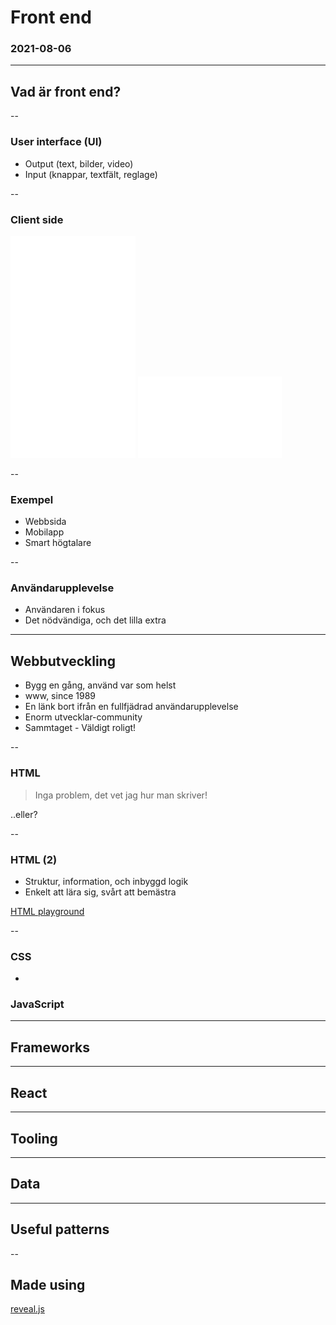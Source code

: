 # Front end

### 2021-08-06

---

## Vad är front end?

--

### User interface (UI)

- Output (text, bilder, video)
- Input (knappar, textfält, reglage)

--

### Client side

![Smartphone](img/Smartphone_icon.png)
![Cloud](img/Cloud_icon.png) <!-- .element: class="fragment fade-left"  -->

--

### Exempel

- Webbsida
- Mobilapp
- Smart högtalare

--

### Användarupplevelse

- Användaren i fokus
- Det nödvändiga, och det lilla extra

---

## Webbutveckling

- Bygg en gång, använd var som helst
- www, since 1989
- En länk bort ifrån en fullfjädrad användarupplevelse
- Enorm utvecklar-community
- Sammtaget - Väldigt roligt!

--

### HTML

> Inga problem, det vet jag hur man skriver!

..eller? <!-- .element: class="fragment fade-in"  -->

--

### HTML (2)

- Struktur, information, och inbyggd logik
- Enkelt att lära sig, svårt att bemästra

[HTML playground](https://codesandbox.io/s/how-to-html-nkbpo?file=/index.html)

--

### CSS

-

### JavaScript

---

## Frameworks

---

## React

---

## Tooling

---

## Data

---

## Useful patterns

--

## Made using

[reveal.js](https://github.com/hakimel/reveal.js)
